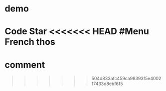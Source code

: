 # demo
Code Star
<<<<<<< HEAD
#Menu
French thos
=======
# comment
>>>>>>> 504d833afc459ca98393f5e400217433d8ebf6f5
